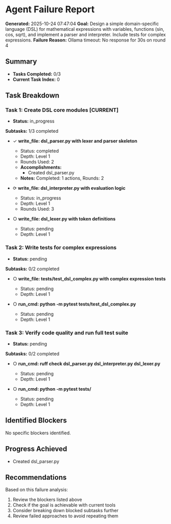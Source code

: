 # Agent Failure Report

**Generated:** 2025-10-24 07:47:04
**Goal:** Design a simple domain-specific language (DSL) for mathematical expressions with variables, functions (sin, cos, sqrt), and implement a parser and interpreter. Include tests for complex expressions.
**Failure Reason:** Ollama timeout: No response for 30s on round 4

## Summary

- **Tasks Completed:** 0/3
- **Current Task Index:** 0

## Task Breakdown

### Task 1: Create DSL core modules **[CURRENT]**

- **Status:** in_progress

**Subtasks:** 1/3 completed

- ✓ **write_file: dsl_parser.py with lexer and parser skeleton**
  - Status: completed
  - Depth: Level 1
  - Rounds Used: 2
  - **Accomplishments:**
    - Created dsl_parser.py
  - **Notes:** Completed: 1 actions, Rounds: 2

- ⟳ **write_file: dsl_interpreter.py with evaluation logic**
  - Status: in_progress
  - Depth: Level 1
  - Rounds Used: 3

- ○ **write_file: dsl_lexer.py with token definitions**
  - Status: pending
  - Depth: Level 1


### Task 2: Write tests for complex expressions 

- **Status:** pending

**Subtasks:** 0/2 completed

- ○ **write_file: tests/test_dsl_complex.py with complex expression tests**
  - Status: pending
  - Depth: Level 1

- ○ **run_cmd: python -m pytest tests/test_dsl_complex.py**
  - Status: pending
  - Depth: Level 1


### Task 3: Verify code quality and run full test suite 

- **Status:** pending

**Subtasks:** 0/2 completed

- ○ **run_cmd: ruff check dsl_parser.py dsl_interpreter.py dsl_lexer.py**
  - Status: pending
  - Depth: Level 1

- ○ **run_cmd: python -m pytest tests/**
  - Status: pending
  - Depth: Level 1


## Identified Blockers

No specific blockers identified.

## Progress Achieved

- Created dsl_parser.py

## Recommendations

Based on this failure analysis:
1. Review the blockers listed above
2. Check if the goal is achievable with current tools
3. Consider breaking down blocked subtasks further
4. Review failed approaches to avoid repeating them
